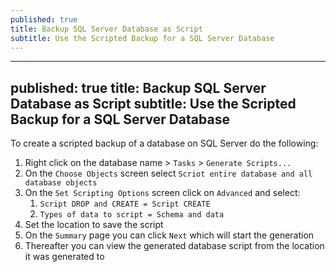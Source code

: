 ```yaml
---
published: true
title: Backup SQL Server Database as Script
subtitle: Use the Scripted Backup for a SQL Server Database
---
```


---
published: true
title: Backup SQL Server Database as Script
subtitle: Use the Scripted Backup for a SQL Server Database
---

To create a scripted backup of a database on SQL Server do the following:

1. Right click on the database name > `Tasks` > `Generate Scripts...`
2. On the `Choose Objects` screen select `Scriot entire database and all database objects`
3. On the `Set Scripting Options` screen click on `Advanced` and select:
   1. `Script DROP and CREATE = Script CREATE`
   2. `Types of data to script = Schema and data`
4. Set the location to save the script
5. On the `Summary` page you can click `Next` which will start the generation
6. Thereafter you can view the generated database script from the location it was generated to
